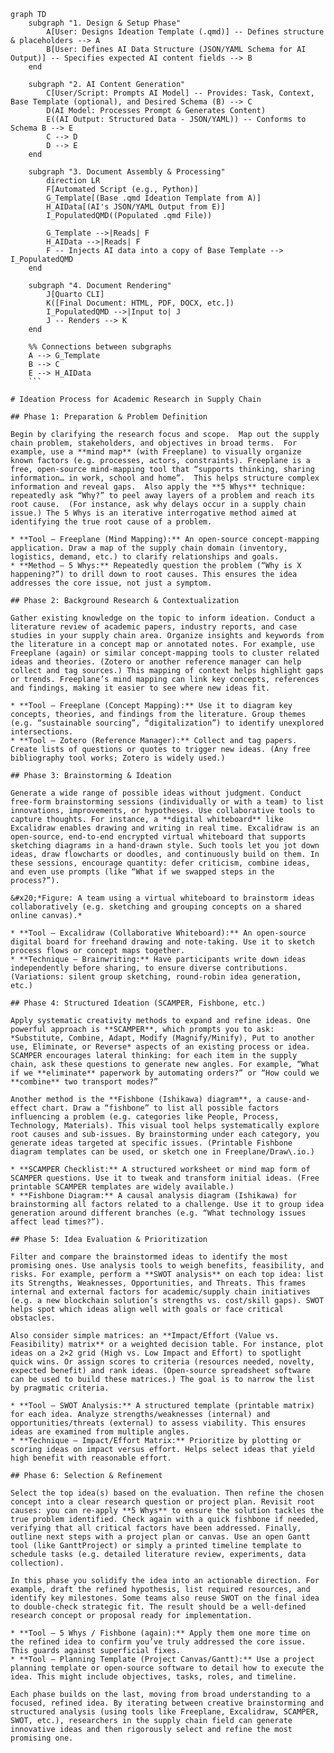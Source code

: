 ```
graph TD
    subgraph "1. Design & Setup Phase"
        A[User: Designs Ideation Template (.qmd)] -- Defines structure & placeholders --> A
        B[User: Defines AI Data Structure (JSON/YAML Schema for AI Output)] -- Specifies expected AI content fields --> B
    end

    subgraph "2. AI Content Generation"
        C[User/Script: Prompts AI Model] -- Provides: Task, Context, Base Template (optional), and Desired Schema (B) --> C
        D(AI Model: Processes Prompt & Generates Content)
        E((AI Output: Structured Data - JSON/YAML)) -- Conforms to Schema B --> E
        C --> D
        D --> E
    end

    subgraph "3. Document Assembly & Processing"
        direction LR
        F[Automated Script (e.g., Python)]
        G_Template[(Base .qmd Ideation Template from A)]
        H_AIData[(AI's JSON/YAML Output from E)]
        I_PopulatedQMD((Populated .qmd File))

        G_Template -->|Reads| F
        H_AIData -->|Reads| F
        F -- Injects AI data into a copy of Base Template --> I_PopulatedQMD
    end

    subgraph "4. Document Rendering"
        J[Quarto CLI]
        K([Final Document: HTML, PDF, DOCX, etc.])
        I_PopulatedQMD -->|Input to| J
        J -- Renders --> K
    end

    %% Connections between subgraphs
    A --> G_Template
    B --> C
    E --> H_AIData
    ``` 

# Ideation Process for Academic Research in Supply Chain

## Phase 1: Preparation & Problem Definition

Begin by clarifying the research focus and scope.  Map out the supply chain problem, stakeholders, and objectives in broad terms.  For example, use a **mind map** (with Freeplane) to visually organize known factors (e.g. processes, actors, constraints). Freeplane is a free, open-source mind-mapping tool that “supports thinking, sharing information… in work, school and home”.  This helps structure complex information and reveal gaps.  Also apply the **5 Whys** technique: repeatedly ask “Why?” to peel away layers of a problem and reach its root cause.  (For instance, ask why delays occur in a supply chain issue.) The 5 Whys is an iterative interrogative method aimed at identifying the true root cause of a problem.

* **Tool – Freeplane (Mind Mapping):** An open-source concept-mapping application. Draw a map of the supply chain domain (inventory, logistics, demand, etc.) to clarify relationships and goals.
* **Method – 5 Whys:** Repeatedly question the problem (“Why is X happening?”) to drill down to root causes. This ensures the idea addresses the core issue, not just a symptom.

## Phase 2: Background Research & Contextualization

Gather existing knowledge on the topic to inform ideation. Conduct a literature review of academic papers, industry reports, and case studies in your supply chain area. Organize insights and keywords from the literature in a concept map or annotated notes. For example, use Freeplane (again) or similar concept-mapping tools to cluster related ideas and theories. (Zotero or another reference manager can help collect and tag sources.) This mapping of context helps highlight gaps or trends. Freeplane’s mind mapping can link key concepts, references and findings, making it easier to see where new ideas fit.

* **Tool – Freeplane (Concept Mapping):** Use it to diagram key concepts, theories, and findings from the literature. Group themes (e.g. “sustainable sourcing”, “digitalization”) to identify unexplored intersections.
* **Tool – Zotero (Reference Manager):** Collect and tag papers. Create lists of questions or quotes to trigger new ideas. (Any free bibliography tool works; Zotero is widely used.)

## Phase 3: Brainstorming & Ideation

Generate a wide range of possible ideas without judgment. Conduct free-form brainstorming sessions (individually or with a team) to list innovations, improvements, or hypotheses. Use collaborative tools to capture thoughts. For instance, a **digital whiteboard** like Excalidraw enables drawing and writing in real time. Excalidraw is an open-source, end-to-end encrypted virtual whiteboard that supports sketching diagrams in a hand-drawn style. Such tools let you jot down ideas, draw flowcharts or doodles, and continuously build on them. In these sessions, encourage quantity: defer criticism, combine ideas, and even use prompts (like “What if we swapped steps in the process?”).

&#x20;*Figure: A team using a virtual whiteboard to brainstorm ideas collaboratively (e.g. sketching and grouping concepts on a shared online canvas).*

* **Tool – Excalidraw (Collaborative Whiteboard):** An open-source digital board for freehand drawing and note-taking. Use it to sketch process flows or concept maps together.
* **Technique – Brainwriting:** Have participants write down ideas independently before sharing, to ensure diverse contributions. (Variations: silent group sketching, round-robin idea generation, etc.)

## Phase 4: Structured Ideation (SCAMPER, Fishbone, etc.)

Apply systematic creativity methods to expand and refine ideas. One powerful approach is **SCAMPER**, which prompts you to ask: *Substitute, Combine, Adapt, Modify (Magnify/Minify), Put to another use, Eliminate, or Reverse* aspects of an existing process or idea. SCAMPER encourages lateral thinking: for each item in the supply chain, ask these questions to generate new angles. For example, “What if we **eliminate** paperwork by automating orders?” or “How could we **combine** two transport modes?”

Another method is the **Fishbone (Ishikawa) diagram**, a cause-and-effect chart. Draw a “fishbone” to list all possible factors influencing a problem (e.g. categories like People, Process, Technology, Materials). This visual tool helps systematically explore root causes and sub-issues. By brainstorming under each category, you generate ideas targeted at specific issues. (Printable Fishbone diagram templates can be used, or sketch one in Freeplane/Draw\.io.)

* **SCAMPER Checklist:** A structured worksheet or mind map form of SCAMPER questions. Use it to tweak and transform initial ideas. (Free printable SCAMPER templates are widely available.)
* **Fishbone Diagram:** A causal analysis diagram (Ishikawa) for brainstorming all factors related to a challenge. Use it to group idea generation around different branches (e.g. “What technology issues affect lead times?”).

## Phase 5: Idea Evaluation & Prioritization

Filter and compare the brainstormed ideas to identify the most promising ones. Use analysis tools to weigh benefits, feasibility, and risks. For example, perform a **SWOT analysis** on each top idea: list its Strengths, Weaknesses, Opportunities, and Threats. This frames internal and external factors for academic/supply chain initiatives (e.g. a new blockchain solution’s strengths vs. cost/skill gaps). SWOT helps spot which ideas align well with goals or face critical obstacles.

Also consider simple matrices: an **Impact/Effort (Value vs. Feasibility) matrix** or a weighted decision table. For instance, plot ideas on a 2×2 grid (High vs. Low Impact and Effort) to spotlight quick wins. Or assign scores to criteria (resources needed, novelty, expected benefit) and rank ideas. (Open-source spreadsheet software can be used to build these matrices.) The goal is to narrow the list by pragmatic criteria.

* **Tool – SWOT Analysis:** A structured template (printable matrix) for each idea. Analyze strengths/weaknesses (internal) and opportunities/threats (external) to assess viability. This ensures ideas are examined from multiple angles.
* **Technique – Impact/Effort Matrix:** Prioritize by plotting or scoring ideas on impact versus effort. Helps select ideas that yield high benefit with reasonable effort.

## Phase 6: Selection & Refinement

Select the top idea(s) based on the evaluation. Then refine the chosen concept into a clear research question or project plan. Revisit root causes: you can re-apply **5 Whys** to ensure the solution tackles the true problem identified. Check again with a quick fishbone if needed, verifying that all critical factors have been addressed. Finally, outline next steps with a project plan or canvas. Use an open Gantt tool (like GanttProject) or simply a printed timeline template to schedule tasks (e.g. detailed literature review, experiments, data collection).

In this phase you solidify the idea into an actionable direction. For example, draft the refined hypothesis, list required resources, and identify key milestones. Some teams also reuse SWOT on the final idea to double-check strategic fit. The result should be a well-defined research concept or proposal ready for implementation.

* **Tool – 5 Whys / Fishbone (again):** Apply them one more time on the refined idea to confirm you’ve truly addressed the core issue. This guards against superficial fixes.
* **Tool – Planning Template (Project Canvas/Gantt):** Use a project planning template or open-source software to detail how to execute the idea. This might include objectives, tasks, roles, and timeline.

Each phase builds on the last, moving from broad understanding to a focused, refined idea. By iterating between creative brainstorming and structured analysis (using tools like Freeplane, Excalidraw, SCAMPER, SWOT, etc.), researchers in the supply chain field can generate innovative ideas and then rigorously select and refine the most promising one.
